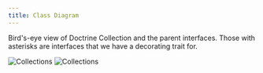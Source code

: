 ```yaml
---
title: Class Diagram
---
```


Bird's-eye view of Doctrine Collection and the parent interfaces. Those with
asterisks are interfaces that we have a decorating trait for.

![Collections](./diagrams/collection.light.svg#light)
![Collections](./diagrams/collection.dark.svg#dark)
